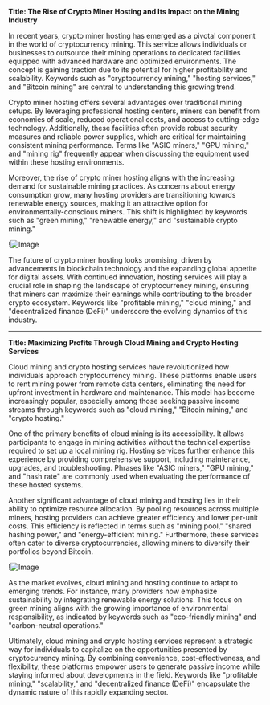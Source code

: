 **Title: The Rise of Crypto Miner Hosting and Its Impact on the Mining Industry**

In recent years, crypto miner hosting has emerged as a pivotal component in the world of cryptocurrency mining. This service allows individuals or businesses to outsource their mining operations to dedicated facilities equipped with advanced hardware and optimized environments. The concept is gaining traction due to its potential for higher profitability and scalability. Keywords such as "cryptocurrency mining," "hosting services," and "Bitcoin mining" are central to understanding this growing trend.

Crypto miner hosting offers several advantages over traditional mining setups. By leveraging professional hosting centers, miners can benefit from economies of scale, reduced operational costs, and access to cutting-edge technology. Additionally, these facilities often provide robust security measures and reliable power supplies, which are critical for maintaining consistent mining performance. Terms like "ASIC miners," "GPU mining," and "mining rig" frequently appear when discussing the equipment used within these hosting environments.

Moreover, the rise of crypto miner hosting aligns with the increasing demand for sustainable mining practices. As concerns about energy consumption grow, many hosting providers are transitioning towards renewable energy sources, making it an attractive option for environmentally-conscious miners. This shift is highlighted by keywords such as "green mining," "renewable energy," and "sustainable crypto mining."

!![Image](https://github.com/user-attachments/assets/3be06921-4469-491d-bd37-5f14c53422b7)

The future of crypto miner hosting looks promising, driven by advancements in blockchain technology and the expanding global appetite for digital assets. With continued innovation, hosting services will play a crucial role in shaping the landscape of cryptocurrency mining, ensuring that miners can maximize their earnings while contributing to the broader crypto ecosystem. Keywords like "profitable mining," "cloud mining," and "decentralized finance (DeFi)" underscore the evolving dynamics of this industry. 

---

**Title: Maximizing Profits Through Cloud Mining and Crypto Hosting Services**

Cloud mining and crypto hosting services have revolutionized how individuals approach cryptocurrency mining. These platforms enable users to rent mining power from remote data centers, eliminating the need for upfront investment in hardware and maintenance. This model has become increasingly popular, especially among those seeking passive income streams through keywords such as "cloud mining," "Bitcoin mining," and "crypto hosting."

One of the primary benefits of cloud mining is its accessibility. It allows participants to engage in mining activities without the technical expertise required to set up a local mining rig. Hosting services further enhance this experience by providing comprehensive support, including maintenance, upgrades, and troubleshooting. Phrases like "ASIC miners," "GPU mining," and "hash rate" are commonly used when evaluating the performance of these hosted systems.

Another significant advantage of cloud mining and hosting lies in their ability to optimize resource allocation. By pooling resources across multiple miners, hosting providers can achieve greater efficiency and lower per-unit costs. This efficiency is reflected in terms such as "mining pool," "shared hashing power," and "energy-efficient mining." Furthermore, these services often cater to diverse cryptocurrencies, allowing miners to diversify their portfolios beyond Bitcoin.

!![Image](https://github.com/user-attachments/assets/3be06921-4469-491d-bd37-5f14c53422b7)

As the market evolves, cloud mining and hosting continue to adapt to emerging trends. For instance, many providers now emphasize sustainability by integrating renewable energy solutions. This focus on green mining aligns with the growing importance of environmental responsibility, as indicated by keywords such as "eco-friendly mining" and "carbon-neutral operations."

Ultimately, cloud mining and crypto hosting services represent a strategic way for individuals to capitalize on the opportunities presented by cryptocurrency mining. By combining convenience, cost-effectiveness, and flexibility, these platforms empower users to generate passive income while staying informed about developments in the field. Keywords like "profitable mining," "scalability," and "decentralized finance (DeFi)" encapsulate the dynamic nature of this rapidly expanding sector.